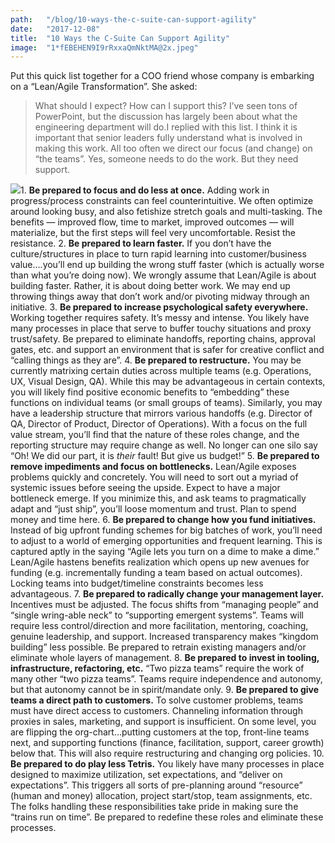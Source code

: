 ```yaml
---
path:	"/blog/10-ways-the-c-suite-can-support-agility"
date:	"2017-12-08"
title:	"10 Ways the C-Suite Can Support Agility"
image:	"1*fEBEHEN9I9rRxxaQmNktMA@2x.jpeg"
---
```


Put this quick list together for a COO friend whose company is embarking on a “Lean/Agile Transformation”. She asked:


> What should I expect? How can I support this? I’ve seen tons of PowerPoint, but the discussion has largely been about what the engineering department will do.I replied with this list. I think it is important that senior leaders fully understand what is involved in making this work. All too often we direct our focus (and change) on “the teams”. Yes, someone needs to do the work. But they need support.

![](/images/1*fEBEHEN9I9rRxxaQmNktMA@2x.jpeg)1. **Be prepared to focus and do less at once.** Adding work in progress/process constraints can feel counterintuitive. We often optimize around looking busy, and also fetishize stretch goals and multi-tasking. The benefits — improved flow, time to market, improved outcomes — will materialize, but the first steps will feel very uncomfortable. Resist the resistance.
2. **Be prepared to learn faster.** If you don’t have the culture/structures in place to turn rapid learning into customer/business value….you’ll end up building the wrong stuff faster (which is actually worse than what you’re doing now). We wrongly assume that Lean/Agile is about building faster. Rather, it is about doing better work. We may end up throwing things away that don’t work and/or pivoting midway through an initiative.
3. **Be prepared to increase psychological safety everywhere.** Working together requires safety. It’s messy and intense. You likely have many processes in place that serve to buffer touchy situations and proxy trust/safety. Be prepared to eliminate handoffs, reporting chains, approval gates, etc. and support an environment that is safer for creative conflict and “calling things as they are”.
4. **Be prepared to restructure.** You may be currently matrixing certain duties across multiple teams (e.g. Operations, UX, Visual Design, QA). While this may be advantageous in certain contexts, you will likely find positive economic benefits to “embedding” these functions on individual teams (or small groups of teams). Similarly, you may have a leadership structure that mirrors various handoffs (e.g. Director of QA, Director of Product, Director of Operations). With a focus on the full value stream, you’ll find that the nature of these roles change, and the reporting structure may require change as well. No longer can one silo say “Oh! We did our part, it is *their* fault! But give us budget!”
5. **Be prepared to remove impediments and focus on bottlenecks.** Lean/Agile exposes problems quickly and concretely. You will need to sort out a myriad of systemic issues before seeing the upside. Expect to have a major bottleneck emerge. If you minimize this, and ask teams to pragmatically adapt and “just ship”, you’ll loose momentum and trust. Plan to spend money and time here.
6. **Be prepared to change how you fund initiatives.** Instead of big upfront funding schemes for big batches of work, you’ll need to adjust to a world of emerging opportunities and frequent learning. This is captured aptly in the saying “Agile lets you turn on a dime to make a dime.” Lean/Agile hastens benefits realization which opens up new avenues for funding (e.g. incrementally funding a team based on actual outcomes). Locking teams into budget/timeline constraints becomes less advantageous.
7. **Be prepared to radically change your management layer.** Incentives must be adjusted. The focus shifts from “managing people” and “single wring-able neck” to “supporting emergent systems”. Teams will require less control/direction and more facilitation, mentoring, coaching, genuine leadership, and support. Increased transparency makes “kingdom building” less possible. Be prepared to retrain existing managers and/or eliminate whole layers of management.
8. **Be prepared to invest in tooling, infrastructure, refactoring, etc.** “Two pizza teams” require the work of many other “two pizza teams”. Teams require independence and autonomy, but that autonomy cannot be in spirit/mandate only.
9. **Be prepared to give teams a direct path to customers.** To solve customer problems, teams must have direct access to customers. Channeling information through proxies in sales, marketing, and support is insufficient. On some level, you are flipping the org-chart…putting customers at the top, front-line teams next, and supporting functions (finance, facilitation, support, career growth) below that. This will also require restructuring and changing org policies.
10. **Be prepared to do play less Tetris.** You likely have many processes in place designed to maximize utilization, set expectations, and “deliver on expectations”. This triggers all sorts of pre-planning around “resource” (human and money) allocation, project start/stop, team assignments, etc. The folks handling these responsibilities take pride in making sure the “trains run on time”. Be prepared to redefine these roles and eliminate these processes.
